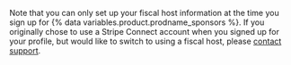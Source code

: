 Note that you can only set up your fiscal host information at the time you sign up for {% data variables.product.prodname_sponsors %}. If you originally chose to use a Stripe Connect account when you signed up for your profile, but would like to switch to using a fiscal host, please [contact support](https://support.github.com/contact/account?type=github_sponsors&subject=GitHub+Sponsors:+Fiscal+Host).
